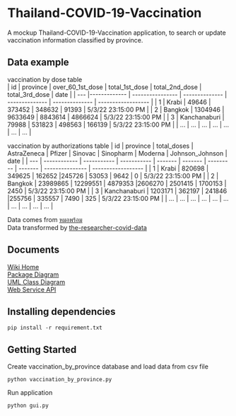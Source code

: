 # Thailand-COVID-19-Vaccination

A mockup Thailand-COVID-19-Vaccination application, to search or update vaccination information classified by province.

## Data example

vaccination by dose table  
| id  | province     | over_60_1st_dose | total_1st_dose | total_2nd_dose | total_3rd_dose | date               |
| --- |------------- | ---------------- | -------------- | -------------- | -------------- | ------------------ |
| 1   | Krabi        | 49646            | 373452         | 348632         | 91393          | 5/3/22 23:15:00 PM |
| 2   | Bangkok      | 1304946          | 9633649        | 8843614        | 4866624        | 5/3/22 23:15:00 PM |
| 3   | Kanchanaburi | 79988            | 531823         | 498563         | 166139         | 5/3/22 23:15:00 PM |
| ... | ...          | ...              | ...            | ...            | ...            | ...                |

vaccination by authorizations table
| id  | province     | total_doses | AstraZeneca | Pfizer  | Sinovac | Sinopharm | Moderna | Johnson_Johnson | date               |
| --- | ------------ | ----------- | ----------- | ------- | ------- | --------- | ------- | --------------- | ------------------ |
| 1   | Krabi        | 820698      | 349625      | 162652  |245726   | 53053     | 9642    | 0               | 5/3/22 23:15:00 PM |
| 2   | Bangkok      | 23989865    | 12299551    | 4879353 |2606270  | 2501415   | 1700153 | 2450            | 5/3/22 23:15:00 PM |
| 3   | Kanchanaburi | 1203171     | 362197      | 241846  |255756   | 335557    | 7490    | 325             | 5/3/22 23:15:00 PM |
| ... | ...          | ...         | ...         | ...     | ...     | ...       | ...     | ...             | ...                |
 
Data comes from [หมอพร้อม](https://dashboard-vaccine.moph.go.th/dashboard.html)    
Data transformed by [the-researcher-covid-data](https://github.com/porames/the-researcher-covid-data)    

## Documents

[Wiki Home](../../wiki/Home)    
[Package Diagram](../../wiki/Package-Diagram)    
[UML Class Diagram](../../wiki/UML-Class-Diagram)    
[Web Service API](../../wiki/Web-Service-API)    

## Installing dependencies

    pip install -r requirement.txt

## Getting Started

Create vaccination_by_province database and load data from csv file

    python vaccination_by_province.py

Run application

    python gui.py
